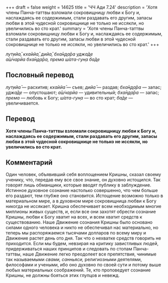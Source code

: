 +++
draft = false
weight = 14625
title = 'ЧЧ Ади 7.24'
description = 'Хотя члены Панча-таттвы взломали сокровищницу любви к Богу и, наслаждаясь ее содержимым, стали раздавать его другим, запасы любви в этой чудесной сокровищнице не только не иссякли, но увеличились во сто крат.'
summary = 'Хотя члены Панча-таттвы взломали сокровищницу любви к Богу и, наслаждаясь ее содержимым, стали раздавать его другим, запасы любви в этой чудесной сокровищнице не только не иссякли, но увеличились во сто крат.'
+++

_лут̣ийа̄, кха̄ийа̄, дийа̄, бха̄н̣д̣а̄ра уджа̄д̣е  
а̄ш́чарйа бха̄н̣д̣а̄ра, према ш́ата-гун̣а ба̄д̣е_

## Пословный перевод

_лут̣ийа̄_ — расхитив; _кха̄ийа̄_ — съев; _дийа̄_ — раздав; _бха̄н̣д̣а̄ра_ — запас; _уджа̄д̣е_ — опустошают; _а̄ш́чарйа_ — удивительный; _бха̄н̣д̣а̄ра_ — запас; _према_ — любовь к Богу; _ш́ата_\-_гун̣а_ — во сто крат; _ба̄д̣е_ — увеличивается.

## Перевод

**Хотя члены Панча-таттвы взломали сокровищницу любви к Богу и, наслаждаясь ее содержимым, стали раздавать его другим, запасы любви в этой чудесной сокровищнице не только не иссякли, но увеличились во сто крат.**

## Комментарий

Один человек, объявивший себя воплощением Кришны, сказал своему ученику, что, передав ему все свое знание, он духовно истощился. Так говорят лишь обманщики, которые вводят публику в заблуждение. Истинное духовное сознание настолько совершенно, что чем больше его раздают, тем глубже оно становится. Истощение возможно только в материальном мире, а в духовном мире сокровищница любви к Богу никогда не иссякает. Кришна обеспечивает всем необходимым многие миллионы живых существ, и, если все они захотят обрести сознание Кришны, любви к Богу хватит на всех, и всем хватит средств к существованию. Наше Движение сознания Кришны было основано силами одного человека и никто не обеспечивал нас материально, но теперь мы распоряжаемся тысячами долларов по всему миру и Движение растет день ото дня. Так что о нехватке средств говорить не приходится. Если мы будем, невзирая на критику завистливых людей, придерживаться наших принципов и следовать по стопам Панча-таттвы, наше Движение легко преодолеет все препятствия, чинимые так называемыми _свами, санньяси,_ религиозными деятелями, философами и учеными, ибо оно духовно по своей сути и потому выше любых материальных соображений. Те, кто проповедует сознание Кришны, не должны бояться этих глупцов и невежд.
